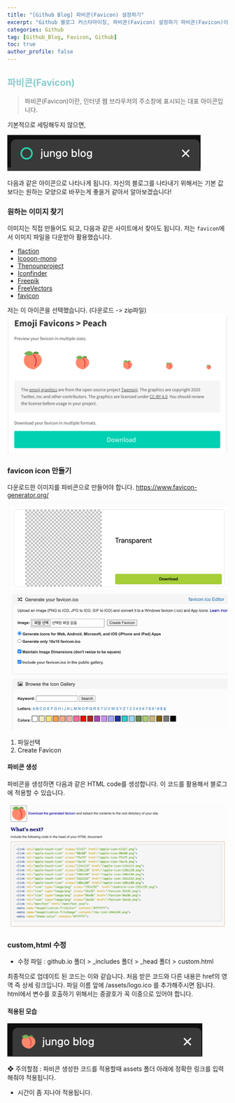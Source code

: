 ```yaml
---
title: "[Github Blog] 파비콘(Favicon) 설정하기"
excerpt: "Github 블로그 커스타마이징, 파비콘(Favicon) 설정하기 파비콘(Favicon)이란, 인터넷 웹 브라우저의 주소창에 표시되는 대표 아이콘입니다."
categories: Github
tag: [Github_Blog, Favicon, Github]
toc: true
author_profile: false
---
```


## <span style='color:RGB(135, 203, 206)'>파비콘(Favicon)

> 파비콘(Favicon)이란, 인터넷 웹 브라우저의 주소창에 표시되는 대표 아이콘입니다.

기본적으로 세팅해두지 않으면,

![](/assets/images/2023-05-09-git_favicon/nav.png)

다음과 같은 아이콘으로 나타나게 됩니다.
자신의 블로그를 나타내기 위해서는 기본 값 보다는 원하는 모양으로 바꾸는게 좋을거 같아서 알아보겠습니다!

### 원하는 이미지 찾기

이미지는 직접 만들어도 되고, 다음과 같은 사이트에서 찾아도 됩니다. 저는 `favicon`에서 이미지 파일을 다운받아 활용했습니다.

- [flaction](https://www.flaticon.com/)
- [Icooon-mono](https://icooon-mono.com/)
- [Thenounproject](https://thenounproject.com/)
- [Iconfinder](https://www.iconfinder.com/)
- [Freepik](https://www.freepik.com/)
- [FreeVectors](https://www.freevectors.net/)
- [favicon](https://favicon.io/)

저는 이 아이콘을 선택했습니다.
(다운로드 -> zip파일)
![](/assets/images/2023-05-09-git_favicon/peach.png)

### favicon icon 만들기

다운로드한 이미지를 파비콘으로 만들어야 합니다.
https://www.favicon-generator.org/
![](/assets/images/2023-05-09-git_favicon/generator.png)

1. 파일선택
2. Create Favicon

#### 파비콘 생성

파비콘을 생성하면 다음과 같은 HTML code를 생성합니다.
이 코드를 활용해서 블로그에 적용할 수 있습니다.

![](/assets/images/2023-05-09-git_favicon/generator2.png)

### custom,html 수정

- 수정 파일 : github.io 폴더 > \_includes 폴더 > \_head 폴더 > custom.html

최종적으로 업데이트 된 코드는 이와 같습니다.
처음 받은 코드와 다른 내용은 href의 영역 즉 상세 링크입니다.
파일 이름 앞에 /assets/logo.ico 를 추가해주시면 됩니다.
html에서 변수를 호출하기 위해서는 중괄호가 꼭 이중으로 있어야 합니다.

#### 적용된 모습

![](/assets/images/2023-05-09-git_favicon/nav2.png)

❖ 주의할점 : 파비콘 생성한 코드를 적용할때 assets 폴더 아래에 정확한 링크를 입력해줘야 적용됩니다.

- 시간이 좀 지나야 적용됩니다.
